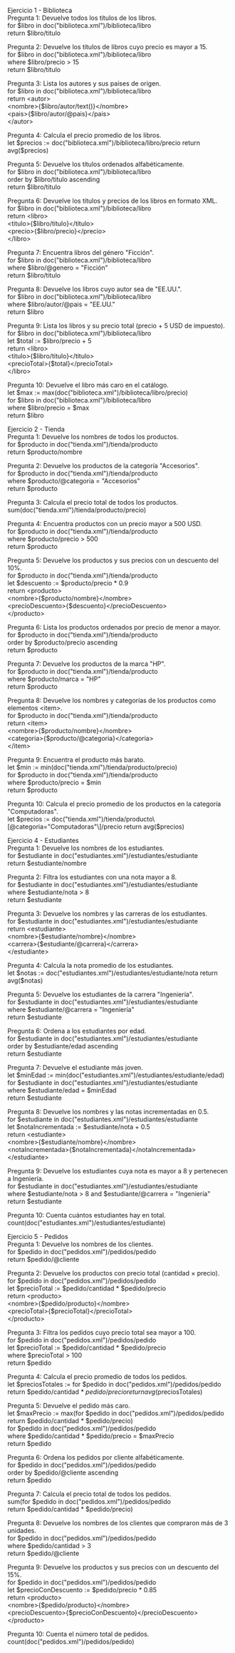 Ejercicio 1 \- Biblioteca  
Pregunta 1: Devuelve todos los títulos de los libros.  
for $libro in doc("biblioteca.xml")/biblioteca/libro  
return $libro/titulo

Pregunta 2: Devuelve los títulos de libros cuyo precio es mayor a 15\.  
for $libro in doc("biblioteca.xml")/biblioteca/libro  
where $libro/precio \> 15  
return $libro/titulo

Pregunta 3: Lista los autores y sus países de origen.  
for $libro in doc("biblioteca.xml")/biblioteca/libro  
return \<autor\>  
  \<nombre\>{$libro/autor/text()}\</nombre\>  
  \<pais\>{$libro/autor/@pais}\</pais\>  
\</autor\>

Pregunta 4: Calcula el precio promedio de los libros.  
let $precios := doc("biblioteca.xml")/biblioteca/libro/precio  
return avg($precios)

Pregunta 5: Devuelve los títulos ordenados alfabéticamente.  
for $libro in doc("biblioteca.xml")/biblioteca/libro  
order by $libro/titulo ascending  
return $libro/titulo

Pregunta 6: Devuelve los títulos y precios de los libros en formato XML.  
for $libro in doc("biblioteca.xml")/biblioteca/libro  
return \<libro\>  
  \<titulo\>{$libro/titulo}\</titulo\>  
  \<precio\>{$libro/precio}\</precio\>  
\</libro\>

Pregunta 7: Encuentra libros del género "Ficción".  
for $libro in doc("biblioteca.xml")/biblioteca/libro  
where $libro/@genero \= "Ficción"  
return $libro/titulo

Pregunta 8: Devuelve los libros cuyo autor sea de "EE.UU.".  
for $libro in doc("biblioteca.xml")/biblioteca/libro  
where $libro/autor/@pais \= "EE.UU."  
return $libro

Pregunta 9: Lista los libros y su precio total (precio \+ 5 USD de impuesto).  
for $libro in doc("biblioteca.xml")/biblioteca/libro  
let $total := $libro/precio \+ 5  
return \<libro\>  
  \<titulo\>{$libro/titulo}\</titulo\>  
  \<precioTotal\>{$total}\</precioTotal\>  
\</libro\>

Pregunta 10: Devuelve el libro más caro en el catálogo.  
let $max := max(doc("biblioteca.xml")/biblioteca/libro/precio)  
for $libro in doc("biblioteca.xml")/biblioteca/libro  
where $libro/precio \= $max  
return $libro

Ejercicio 2 \- Tienda  
Pregunta 1: Devuelve los nombres de todos los productos.  
for $producto in doc("tienda.xml")/tienda/producto  
return $producto/nombre

Pregunta 2: Devuelve los productos de la categoría "Accesorios".   
for $producto in doc("tienda.xml")/tienda/producto  
where $producto/@categoria \= "Accesorios"  
return $producto

Pregunta 3: Calcula el precio total de todos los productos.  
sum(doc("tienda.xml")/tienda/producto/precio)

Pregunta 4: Encuentra productos con un precio mayor a 500 USD.   
for $producto in doc("tienda.xml")/tienda/producto  
where $producto/precio \> 500  
return $producto

Pregunta 5: Devuelve los productos y sus precios con un descuento del 10%.  
for $producto in doc("tienda.xml")/tienda/producto  
let $descuento := $producto/precio \* 0.9  
return \<producto\>  
  \<nombre\>{$producto/nombre}\</nombre\>  
  \<precioDescuento\>{$descuento}\</precioDescuento\>  
\</producto\>

Pregunta 6: Lista los productos ordenados por precio de menor a mayor.  
for $producto in doc("tienda.xml")/tienda/producto  
order by $producto/precio ascending  
return $producto

Pregunta 7: Devuelve los productos de la marca "HP".  
for $producto in doc("tienda.xml")/tienda/producto  
where $producto/marca \= "HP"  
return $producto

Pregunta 8: Devuelve los nombres y categorías de los productos como elementos \<item\>.  
for $producto in doc("tienda.xml")/tienda/producto  
return \<item\>  
  \<nombre\>{$producto/nombre}\</nombre\>  
  \<categoria\>{$producto/@categoria}\</categoria\>  
\</item\>

Pregunta 9: Encuentra el producto más barato.  
let $min := min(doc("tienda.xml")/tienda/producto/precio)  
for $producto in doc("tienda.xml")/tienda/producto  
where $producto/precio \= $min  
return $producto

Pregunta 10: Calcula el precio promedio de los productos en la categoría "Computadoras".  
let $precios := doc("tienda.xml")/tienda/producto\[@categoria="Computadoras"\]/precio  
return avg($precios)

Ejercicio 4 \- Estudiantes  
Pregunta 1: Devuelve los nombres de los estudiantes.  
for $estudiante in doc("estudiantes.xml")/estudiantes/estudiante  
return $estudiante/nombre

Pregunta 2: Filtra los estudiantes con una nota mayor a 8\.  
for $estudiante in doc("estudiantes.xml")/estudiantes/estudiante  
where $estudiante/nota \> 8  
return $estudiante

Pregunta 3: Devuelve los nombres y las carreras de los estudiantes.  
for $estudiante in doc("estudiantes.xml")/estudiantes/estudiante  
return \<estudiante\>  
  \<nombre\>{$estudiante/nombre}\</nombre\>  
  \<carrera\>{$estudiante/@carrera}\</carrera\>  
\</estudiante\>

Pregunta 4: Calcula la nota promedio de los estudiantes.  
let $notas := doc("estudiantes.xml")/estudiantes/estudiante/nota  
return avg($notas)

Pregunta 5: Devuelve los estudiantes de la carrera "Ingeniería".  
for $estudiante in doc("estudiantes.xml")/estudiantes/estudiante  
where $estudiante/@carrera \= "Ingeniería"  
return $estudiante

Pregunta 6: Ordena a los estudiantes por edad.  
for $estudiante in doc("estudiantes.xml")/estudiantes/estudiante  
order by $estudiante/edad ascending  
return $estudiante

Pregunta 7: Devuelve el estudiante más joven.  
let $minEdad := min(doc("estudiantes.xml")/estudiantes/estudiante/edad)  
for $estudiante in doc("estudiantes.xml")/estudiantes/estudiante  
where $estudiante/edad \= $minEdad  
return $estudiante

Pregunta 8: Devuelve los nombres y las notas incrementadas en 0.5.  
for $estudiante in doc("estudiantes.xml")/estudiantes/estudiante  
let $notaIncrementada := $estudiante/nota \+ 0.5  
return \<estudiante\>  
  \<nombre\>{$estudiante/nombre}\</nombre\>  
  \<notaIncrementada\>{$notaIncrementada}\</notaIncrementada\>  
\</estudiante\>

Pregunta 9: Devuelve los estudiantes cuya nota es mayor a 8 y pertenecen a Ingeniería.  
for $estudiante in doc("estudiantes.xml")/estudiantes/estudiante  
where $estudiante/nota \> 8 and $estudiante/@carrera \= "Ingeniería"  
return $estudiante

Pregunta 10: Cuenta cuántos estudiantes hay en total.  
count(doc("estudiantes.xml")/estudiantes/estudiante)

Ejercicio 5 \- Pedidos  
Pregunta 1: Devuelve los nombres de los clientes.  
for $pedido in doc("pedidos.xml")/pedidos/pedido  
return $pedido/@cliente

Pregunta 2: Devuelve los productos con precio total (cantidad × precio).  
for $pedido in doc("pedidos.xml")/pedidos/pedido  
let $precioTotal := $pedido/cantidad \* $pedido/precio  
return \<producto\>  
  \<nombre\>{$pedido/producto}\</nombre\>  
  \<precioTotal\>{$precioTotal}\</precioTotal\>  
\</producto\>

Pregunta 3: Filtra los pedidos cuyo precio total sea mayor a 100\.  
for $pedido in doc("pedidos.xml")/pedidos/pedido  
let $precioTotal := $pedido/cantidad \* $pedido/precio  
where $precioTotal \> 100  
return $pedido

Pregunta 4: Calcula el precio promedio de todos los pedidos.  
let $preciosTotales := for $pedido in doc("pedidos.xml")/pedidos/pedido  
return $pedido/cantidad \* $pedido/precio  
return avg($preciosTotales)

Pregunta 5: Devuelve el pedido más caro.  
let $maxPrecio := max(for $pedido in doc("pedidos.xml")/pedidos/pedido  
return $pedido/cantidad \* $pedido/precio)  
for $pedido in doc("pedidos.xml")/pedidos/pedido  
where $pedido/cantidad \* $pedido/precio \= $maxPrecio  
return $pedido

Pregunta 6: Ordena los pedidos por cliente alfabéticamente.  
for $pedido in doc("pedidos.xml")/pedidos/pedido  
order by $pedido/@cliente ascending  
return $pedido

Pregunta 7: Calcula el precio total de todos los pedidos.  
sum(for $pedido in doc("pedidos.xml")/pedidos/pedido  
return $pedido/cantidad \* $pedido/precio)

Pregunta 8: Devuelve los nombres de los clientes que compraron más de 3 unidades.  
for $pedido in doc("pedidos.xml")/pedidos/pedido  
where $pedido/cantidad \> 3  
return $pedido/@cliente

Pregunta 9: Devuelve los productos y sus precios con un descuento del 15%.  
for $pedido in doc("pedidos.xml")/pedidos/pedido  
let $precioConDescuento := $pedido/precio \* 0.85  
return \<producto\>  
  \<nombre\>{$pedido/producto}\</nombre\>  
  \<precioDescuento\>{$precioConDescuento}\</precioDescuento\>  
\</producto\>

Pregunta 10: Cuenta el número total de pedidos.  
count(doc("pedidos.xml")/pedidos/pedido)
